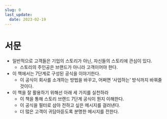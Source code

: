 ```yaml
---
slug: 0
last_update:
  date: 2023-02-19
---
```


# 서문

- 일반적으로 고객들은 기업의 스토리가 아닌, 자신들의 스토리에 관심이 있다.
  - 스토리의 주인공은 브랜드가 아니라 고객이어야 한다.
- 이 책에서는 7단계로 구성된 공식을 이야기한다.
  - 이 공식이 회사를 소개하는 방법을 바꾸고, 어쩌면 ‘사업하는’ 방식까지 바꿔줄 것이다.
- 이 책을 잘 활용하기 위해선 아래 세 가지를 실천하라
  - 이 책을 통해 스토리 브랜드 7단계 공식이 뭔지 이해한다.
  - 이 공식을 필터로 삼아 전하고 싶은 메시지를 걸러낸다.
  - 더 많은 고객이 귀담아듣도록 분명한 메시지를 전한다.
